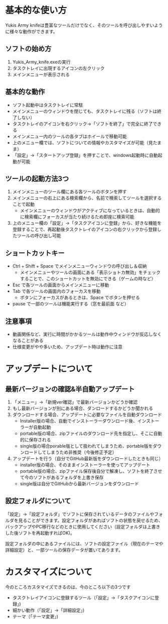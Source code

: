 # 基本的な使い方

Yukis Army knifeは豊富なツールだけでなく、そのツールを呼び出しやすいように様々な動作ができます。

## ソフトの始め方

1. Yukis_Army_knife.exeの実行
2. タスクトレイに出現するアイコンの左クリック
3. メインメニューが表示される

## 基本的な動作

- ソフト起動中はタスクトレイに常駐
- メインメニューのウィンドウを閉じても、タスクトレイに残る（ソフトは終了しない）
- タスクトレイのアイコンを右クリック→「ソフトを終了」で完全に終了できる
- メインメニュー内のツールの各タブはホイールで移動可能
- 上のメニュー欄では、ソフトについての情報やカスタマイズが可能（見たまま）
- 「設定」→「スタートアップ登録」を押すことで、windows起動時に自動起動が可能

## ツールの起動方法3つ

1. メインメニューのツール欄にある各ツールのボタンを押す
2. メインメニューの右上にある検索欄から、名前で検索してツールを選択することで起動
   - メインメニューのウィンドウがアクティブになっているときは、自動的に検索欄にフォーカスが当たり続けるため即座に検索可能
3. 上のメニュー欄の「設定」→「タスクアイコンに登録」から、好きな機能を登録することで、再起動後タスクトレイのアイコンの右クリックから登録したツールの呼び出し可能

## ショートカットキー

- Ctrl + Shift + Space でメインメニューウィンドウの呼び出し＆収納
  - メインメニューやツールの画面にある「表示ショトカ無効」をチェックすることで、このショートカットを無効にできる（ゲームの時など）
- Esc で各ツールの画面からメインメニューに移動
- Tab で各ツールの画面内のフォーカスを移動
  - ボタンにフォーカスがあるときは、Space でボタンを押せる
- pause で一部のツールは機能実行する（窓を最前面 など）

## 注意事項

- 動画関係など、実行に時間がかかるツールは動作中ウィンドウが反応しなくなることがある
- 仕様変更がやや多いため、アップデート時は動作に注意

# アップデートについて

## 最新バージョンの確認&半自動アップデート

1. 「メニュー」→「新規ver確認」で最新バージョンかどうか確認
2. もし最新バージョンが別にある場合、ダンロードするかどうか聞かれる
3. ダウンロードする場合、アップデートに必要なファイルを自動ダウンロード
   - Installer版の場合、自動でインストーラーダウンロード後、インストーラーが自動起動
   - portable版の場合、zipファイルのダウンロード先を指定し、そこに自動的に保存される
   - single版の場合porable版として扱われてしまうため、portable版をダウンロードしてしまうため非推奨（今後修正予定）
4. アップデートを行う（自分でGitHub最新版をダウンロードしたときも同じ）
   - installer版の場合、そのままインストーラーを使ってアップデート
   - portable版の場合、zipファイル保存後自分で解凍し、ソフトを終了させて今のソフトがあるフォルダを上書き保存
   - single版は自分でGitHubから最新バージョンをダウンロード

## 設定フォルダについて

「設定」→「設定フォルダ」でソフトに保存されているデータのファイルやフォルダを見ることができます。設定フォルダがあればソフトの状態を戻せるため、バックアップやPC移行などのときに使用してください（設定フォルダは上書きした後ソフトを再起動すればOK)。

設定フォルダの中にあるファイルには、ソフトの設定ファイル（現在のテーマや詳細設定）と、一部ツールの保存データが置いてあります。

# カスタマイズについて

今のところカスタマイズできるのは、今のところ以下の3つです

- タスクトレイアイコンに登録するツール（「設定」→「タスクアイコンに登録」)
- 細かい動作（「設定」→「詳細設定」)
- テーマ（「テーマ変更」)





